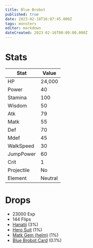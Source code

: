 ```yaml
---
title: Blue Brobot
published: true
date: 2023-02-18T16:07:45.000Z
tags: monsters
editor: markdown
dateCreated: 2023-02-16T00:00:00.000Z
---
```


# Stats
|Stat|Value|
|-|-|
|HP|24,000|
|Power|40|
|Stamina|100|
|Wisdom|50|
|Atk|79|
|Matk|55|
|Def|70|
|Mdef|45|
|WalkSpeed|30|
|JumpPower|60|
|Crit|1|
|Projectile|No|
|Element|Neutral|

# Drops
 * 23000 Exp
 * 144 Flips
 * [Hanatii](/items/hanatii.md) (3%)
 * [Hero Suit](/items/hero-suit.md) (1%)
 * [Matk Gem (helm)](/items/matk-gem-helm.md) (1%)
 * [Blue Brobot Card](/items/blue-brobot-card.md) (0.1%)
